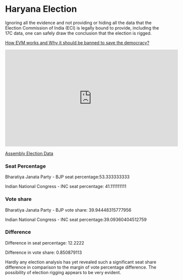 # Haryana Election

Ignoring all the evidence and not providing or hiding all the data that  the Election Commission of India (ECI) is legally bound to provide,  including the 17C data, one can safely draw the conclusion that the  election is rigged.

[How EVM works and Why it should be banned to save the democracy?](https://iambrainstorming.github.io/chapters/the-lok-sabha-election-is-about-regional-parties-vs-one-party-dictatorship.html)

<iframe width="560" height="315" src="https://www.youtube.com/embed/lMQxflqpiDU?si=CqFHyZ2oK6uMD5ja" title="YouTube video player" frameborder="0" allow="accelerometer; autoplay; clipboard-write; encrypted-media; gyroscope; picture-in-picture; web-share" referrerpolicy="strict-origin-when-cross-origin" allowfullscreen></iframe>

[Assembly Election Data](https://github.com/silicology/election_data_analysis/tree/main/data/2024_assembly)


### Seat Percentage
Bharatiya Janata Party - BJP seat percentage:53.333333333

Indian National Congress - INC seat percentage: 41.111111111

### Vote share
Bharatiya Janata Party - BJP vote share: 39.94448315777956

Indian National Congress - INC seat percentage:39.09360404512759


### Difference
Difference in seat percentage: 12.2222

Difference in vote share: 0.850879113


Hardly any election analysis has yet revealed such a significant seat share difference in comparison to the margin of vote percentage difference. The possibility of election rigging appears to be very evident.
